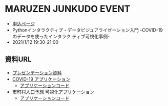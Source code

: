 # MARUZEN JUNKUDO EVENT
- [申込ページ](https://startupmj.stores.jp/?category_id=5fc9d5f98a4572598942648a)
- Pythonインタラクティブ・データビジュアライゼーション入門 -COVID-19のデータを使ったインタラク ティブ可視化事例-
- 2021/1/12 19:30-21:00

## 資料URL
- [プレゼンテーション資料](https://www2.slideshare.net/hideogawa/dash-241188747)
- [COVID-19 アプリケーション](https://chomoku.herokuapp.com/junkudo)
    - [アプリケーションコード](https://github.com/plotly-dash-book/events/blob/main/20210112/dash/application/app.py)
- [市町村人口予想 可視化アプリケーション](https://chomoku.herokuapp.com/pyramid)
    - [アプリケーションコード](https://github.com/mazarimono/jinko-pyramid/blob/main/app.py)


